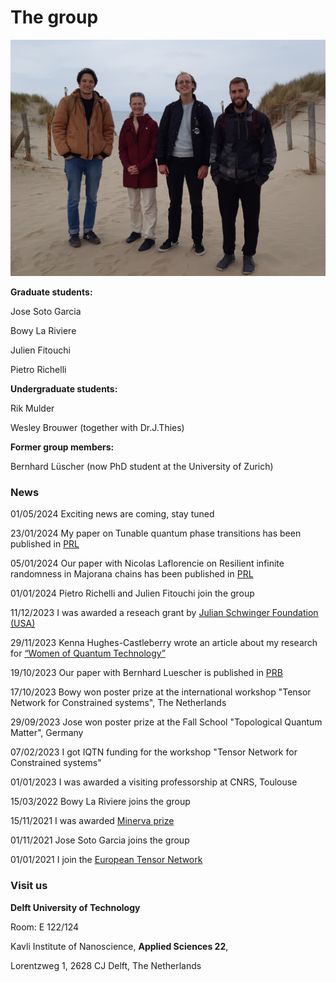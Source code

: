 The group
===============================

![outing](assets/images/outing.jpg)


**Graduate students:**

Jose Soto Garcia 

Bowy La Riviere

Julien Fitouchi
 
Pietro Richelli

**Undergraduate students:**

Rik Mulder

Wesley Brouwer (together with Dr.J.Thies)

**Former group members:**

Bernhard Lüscher (now PhD student at the University of Zurich)

### **News**

01/05/2024 Exciting news are coming, stay tuned

23/01/2024 My paper on Tunable quantum phase transitions has been published in [PRL](https://journals.aps.org/prl/abstract/10.1103/PhysRevLett.132.076505)

05/01/2024 Our paper with Nicolas Laflorencie on Resilient infinite randomness in Majorana chains has been published in [PRL](https://journals.aps.org/prl/abstract/10.1103/PhysRevLett.132.056502)

01/01/2024 Pietro Richelli and Julien Fitouchi join the group

11/12/2023 I was awarded a reseach grant by [Julian Schwinger Foundation (USA)](https://schwingerfoundation.org/awardedgrants.php)

29/11/2023 Kenna Hughes-Castleberry wrote an article about my research for [“Women of Quantum Technology”](
https://www.insidequantumtechnology.com/news-archive/women-of-quantum-technology-dr-natalia-chepiga-of-delft-university-of-technology/)

19/10/2023 Our paper with Bernhard Luescher is published in [PRB](https://journals.aps.org/prb/abstract/10.1103/PhysRevB.108.184425)

17/10/2023 Bowy won poster prize at the international workshop "Tensor Network for Constrained systems", The Netherlands

29/09/2023 Jose won poster prize at the Fall School "Topological Quantum Matter", Germany

07/02/2023 I got IQTN funding for the workshop "Tensor Network for Constrained systems"

01/01/2023 I was awarded a visiting professorship at CNRS, Toulouse

15/03/2022 Bowy La Riviere joins the group

15/11/2021 I was awarded [Minerva prize](https://dutchphysicscouncil.nl/613-4/)

01/11/2021 Jose Soto Garcia joins the group

01/01/2021 I join the [European Tensor Network](https://nextcloud.tfk.ph.tum.de/etn/)



### **Visit us**

**Delft University of Technology**

Room: E 122/124 

Kavli Institute of Nanoscience,  **Applied Sciences 22**,

Lorentzweg 1, 2628 CJ Delft,  The Netherlands




